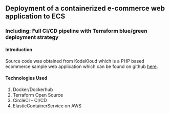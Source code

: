 ## Deployment of a containerized e-commerce web application to ECS

### Including: Full CI/CD pipeline with Terraform blue/green deployment strategy

#### Introduction

Source code was obtained from KodeKloud which is a PHP based ecommerce sample web application which can be found on github [here](https://github.com/kodekloudhub/learning-app-ecommerce).

#### Technologies Used

1. Docker/Dockerhub
2. Terraform Open Source
3. CircleCI - CI/CD
4. ElasticContainerService on AWS





